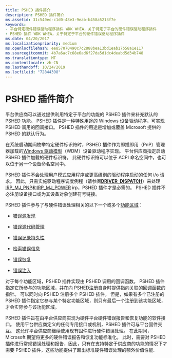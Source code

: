 ```yaml
---
title: PSHED 插件简介
description: PSHED 插件简介
ms.assetid: 31c540ec-c1d0-48e3-9eab-b458a5213f7e
keywords:
- 平台特定硬件错误驱动程序插件 WDK WHEA，关于特定于平台的硬件错误驱动程序插件
- PSHED 插件 WDK WHEA，关于特定于平台的硬件错误驱动程序插件
ms.date: 04/20/2017
ms.localizationpriority: medium
ms.openlocfilehash: ee857070490c7c2888bea13bd1eab17b58a1e117
ms.sourcegitcommit: 4b7a6ac7c68e6ad6f27da5d1dc4deabd5d34b748
ms.translationtype: MT
ms.contentlocale: zh-CN
ms.lasthandoff: 10/24/2019
ms.locfileid: "72844398"
---
```

# <a name="introduction-to-pshed-plug-ins"></a>PSHED 插件简介


平台供应商可以通过提供利用特定于平台的功能的 PSHED 插件来补充默认的 PSHED 功能。 PSHED 插件是一种特殊用途的 Windows 设备驱动程序，可实现 PSHED 调用的回调接口。 PSHED 插件的用途是增加或覆盖 Microsoft 提供的 PSHED 的默认行为。

在系统启动期间枚举特定硬件标识符时，PSHED 插件作为即插即用（PnP）管理器加载的[Windows 驱动模型](https://docs.microsoft.com/windows-hardware/drivers/kernel/windows-driver-model)（WDM）设备驱动程序实现。 平台供应商指定启动 PSHED 插件加载的硬件标识符。 此硬件标识符可以位于 ACPI 命名空间中，也可以位于另一个设备命名空间中。

PSHED 插件不会处理用户模式应用程序或更高级别的驱动程序启动的任何 i/o 请求。 因此，只需实施驱动程序调度例程（请参阅[**DRIVER_DISPATCH**](https://docs.microsoft.com/windows-hardware/drivers/ddi/wdm/nc-wdm-driver_dispatch)）来处理[IRP_MJ_PNP](https://docs.microsoft.com/windows-hardware/drivers/kernel/irp-mj-pnp)和[IRP_MJ_POWER](https://docs.microsoft.com/windows-hardware/drivers/kernel/irp-mj-power) irp，PSHED 插件才是必需的。 PSHED 插件不必注册设备接口或为其设备对象创建符号链接。

PSHED 插件参与了与硬件错误处理相关的以下一个或多个[功能区域](functional-areas.md)：

-   [错误源发现](error-source-discovery.md)

-   [错误源代码管理](error-source-control.md)

-   [错误记录持久性](error-record-persistence.md)

-   [检索错误信息](error-information-retrieval.md)

-   [错误恢复](error-recovery.md)

-   [错误注入](error-injection.md)

对于每个功能区域，PSHED 插件实现由 PSHED 调用的回调函数。 PSHED 插件指定它所参与的功能区域，并在向 PSHED[注册](registering-a-pshed-plug-in.md)自身时提供指向关联的回调函数的指针。 可以同时向 PSHED 注册多个 PSHED 插件。 但是，如果有多个已注册的 PSHED 插件指定它参与某个特定功能区域，则只有最后一个注册到该功能区域，才会实际参与该功能区域。

PSHED 插件旨在由平台供应商实现为硬件平台硬件错误报告和恢复功能的软件接口。 使用平台供应商定义的任何专用接口或机制，PSHED 插件可与平台固件交互。 这允许平台供应商继续使用现有固件进行硬件错误处理。 在此期间，Microsoft 期望将更多的硬件错误报告和恢复功能标准化。 此时，需要对 PSHED 插件进行常规错误处理和报告，因此，只有在支持特定于供应商的功能的情况下才需要 PSHED 插件，这些功能提供了超出标准硬件错误处理的额外价值性能.

 

 




